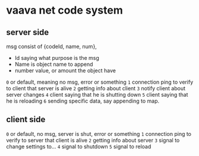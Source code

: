 # vaava net code system

## server side
msg consist of {codeId, name, num}, 
- Id saying what purpose is the msg
- Name is object name to append
- number value, or amount the object have

`0` or default, meaning no msg, error or something
`1` connection ping to verify to client that server is alive
`2` getting info about client
`3` notify client about server changes
`4` client saying that he is shutting down
`5` client saying that he is reloading
`6` sending specific data, say appending to map.

## client side

`0` or default, no msg, server is shut, error or something
`1` connection ping to verify to server that client is alive
`2` getting info about server
`3` signal to change settings to...
`4` signal to shutdown
`5` signal to reload



